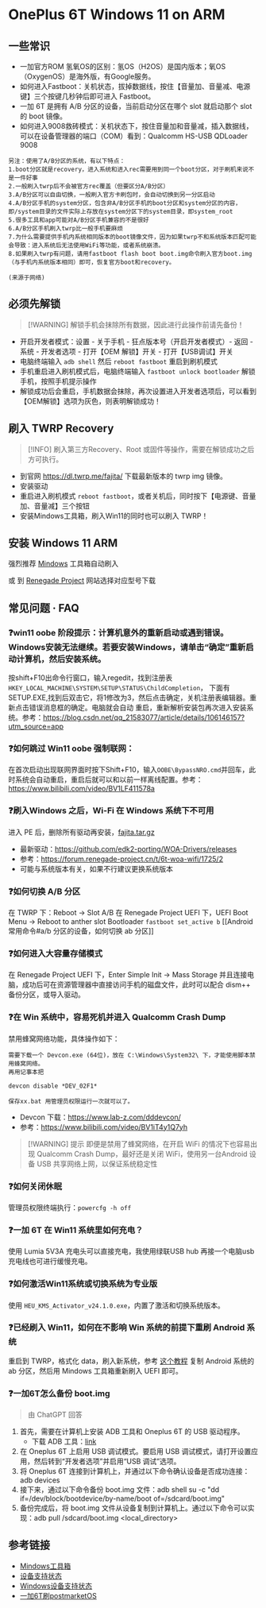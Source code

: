 # OnePlus 6T Windows 11 on ARM 

## 一些常识

- 一加官方ROM 氢氧OS的区别：氢OS（H2OS）是国内版本；氧OS（OxygenOS）是海外版，有Google服务。
- 如何进入Fastboot：关机状态，拔掉数据线，按住【音量加、音量减、电源键】三个按键几秒钟后即可进入 Fastboot。
- 一加 6T 是拥有 A/B 分区的设备，当前启动分区在哪个 slot 就启动那个 slot 的 boot 镜像。
- 如何进入9008救砖模式：关机状态下，按住音量加和音量减，插入数据线，可以在设备管理器的端口（COM）看到：Qualcomm HS-USB QDLoader 9008

```
另注：使用了A/B分区的系统，有以下特点：
1.boot分区就是recovery，进入系统和进入rec需要用到同一个boot分区，对于刷机来说不是一件好事
2.一般刷入twrp后不会被官方rec覆盖（但要区分A/B分区）
3.A/B分区可以自由切换，一般刷入官方卡刷包时，会自动切换到另一分区启动
4.A/B分区手机的system分区，包含非A/B分区手机的boot分区和system分区的内容，即/system目录的文件实际上存放在system分区下的system目录，即system_root
5.很多工具和app可能对A/B分区手机兼容的不是很好
6.A/B分区手机刷入twrp比一般手机要麻烦
7.为什么需要提供手机内系统相同版本的boot镜像文件，因为如果twrp不和系统版本匹配可能会导致：进入系统后无法使用WiFi等功能，或者系统崩溃。
8.如果刷入twrp有问题，请用fastboot flash boot boot.img命令刷入官方boot.img（与手机内系统版本相同）即可，恢复官方boot和recovery。

(来源于网络)
```

## 必须先解锁

> [!WARNING] 解锁手机会抹除所有数据，因此进行此操作前请先备份！

- 开启开发者模式：设置 - 关于手机 - 狂点版本号（开启开发者模式）- 返回 - 系统 - 开发者选项 - 打开【OEM 解锁】开关 - 打开【USB调试】开关
- 电脑终端输入 `adb shell` 然后 `reboot fastboot` 重启到刷机模式
- 手机重启进入刷机模式后，电脑终端输入 `fastboot unlock bootloader` 解锁手机，按照手机提示操作
- 解锁成功后会重启，手机数据会抹除，再次设置进入开发者选项后，可以看到【OEM解锁】选项为灰色，则表明解锁成功！

## 刷入 TWRP Recovery

> [!INFO] 刷入第三方Recovery、Root 或固件等操作，需要在解锁成功之后方可执行。

- 到官网 https://dl.twrp.me/fajita/ 下载最新版本的 twrp img 镜像。
- 安装驱动
- 重启进入刷机模式 `reboot fastboot`，或者关机后，同时按下【电源键、音量加、音量减】三个按钮
- 安装Mindows工具箱，刷入Win11的同时也可以刷入 TWRP！

## 安装 Windows 11 ARM

强烈推荐 [Mindows](https://mindows.cn/) 工具箱自动刷入

或 到 [Renegade Project](https://download.renegade-project.cn/) 网站选择对应型号下载

## 常见问题 · FAQ

### ❓win11 oobe 阶段提示：计算机意外的重新启动或遇到错误。Windows安装无法继续。若要安装Windows，请单击“确定”重新启动计算机，然后安装系统。

按shift+F10出命令行窗口，输入regedit，找到注册表`HKEY_LOCAL_MACHINE\SYSTEM\SETUP\STATUS\ChildCompletion`， 下面有SETUP.EXE,找到后双击它，将1修改为3，然后点击确定，关机注册表编辑器。重新点击错误消息框的确定。电脑就会自动 重启，重新解析安装包再次进入安装系统。参考：https://blog.csdn.net/qq_21583077/article/details/106146157?utm_source=app

### ❓如何跳过 Win11 oobe 强制联网：

在首次启动出现联网界面时按下Shift+F10，输入`OOBE\BypassNRO.cmd`并回车，此时系统会自动重启，重启后就可以和以前一样离线配置。参考：https://www.bilibili.com/video/BV1LF411578a 

### ❓刷入Windows 之后，Wi-Fi 在 Windows 系统下不可用

进入 PE 后，删除所有驱动再安装，[fajita.tar.gz](https://github.com/edk2-porting/WOA-Drivers/releases/download/v2.0rc2/fajita.tar.gz)
- 最新驱动：https://github.com/edk2-porting/WOA-Drivers/releases
- 参考：https://forum.renegade-project.cn/t/6t-woa-wifi/1725/2
- 可能与系统版本有关，如果不行建议更换系统版本

### ❓如何切换 A/B 分区

在 TWRP 下：Reboot -> Slot A/B
在 Renegade Project UEFI 下，UEFI Boot Menu -> Reboot to anther slot
Bootloader `fastboot set_active b`
[[Android 常用命令#a/b 分区的设备，如何切换 ab 分区]]

### ❓如何进入大容量存储模式

在 Renegade Project UEFI 下，Enter Simple Init -> Mass Storage 并且连接电脑，成功后可在资源管理器中直接访问手机的磁盘文件，此时可以配合 dism++ 备份分区，或导入驱动。

### ❓在 Win 系统中，容易死机并进入 Qualcomm Crash Dump

禁用蜂窝网络功能，具体操作如下：
```
需要下载一个 Devcon.exe (64位)，放在 C:\Windows\System32\ 下，才能使用脚本禁用蜂窝网络。
再用记事本把

devcon disable *DEV_02F1*  

保存xx.bat 用管理员权限运行一次就可以了。
```
- Devcon 下载：https://www.lab-z.com/dddevcon/
- 参考：https://www.bilibili.com/video/BV1iT4y1Q7yh

> [!WARNING] 提示
> 即便是禁用了蜂窝网络，在开启 WiFi 的情况下也容易出现 Qualcomm Crash Dump，最好还是关闭 WiFi，使用另一台Android 设备 USB 共享网络上网，以保证系统稳定性

### ❓如何关闭休眠

管理员权限终端执行：`powercfg -h off`

### ❓一加 6T 在 Win11 系统里如何充电？

使用 Lumia 5V3A 充电头可以直接充电，我使用绿联USB hub 再接一个电脑usb充电线也可进行缓慢充电。

### ❓如何激活Win11系统或切换系统为专业版

使用 `HEU_KMS_Activator_v24.1.0.exe`，内置了激活和切换系统版本。

### ❓已经刷入 Win11，如何在不影响 Win 系统的前提下重刷 Android 系统

重启到 TWRP，格式化 data，刷入新系统，参考 [这个教程](https://renegade-project.cn/#/zh/devices/sdm845/fajita/status) 复制 Android 系统的 ab 分区，然后用 Mindows 工具箱重新刷入 UEFI 即可。

### ❓一加6T怎么备份 boot.img

> 由 ChatGPT 回答

1.  首先，需要在计算机上安装 ADB 工具和 Oneplus 6T 的 USB 驱动程序。
	- 下载 ADB 工具：[link](https://developer.android.com/studio/releases/platform-tools) 
1.  在 Oneplus 6T 上启用 USB 调试模式。要启用 USB 调试模式，请打开设置应用，然后转到“开发者选项”并启用“USB 调试”选项。
2.  将 Oneplus 6T 连接到计算机上，并通过以下命令确认设备是否成功连接：adb devices
3.  接下来，通过以下命令备份 boot.img 文件：adb shell su -c "dd if=/dev/block/bootdevice/by-name/boot of=/sdcard/boot.img"
4.  备份完成后，将 boot.img 文件从设备复制到计算机上。通过以下命令可以实现：adb pull /sdcard/boot.img <local_directory>

## 参考链接

- [Mindows工具箱](https://mindows.cn/)
- [设备支持状态](https://www.kdocs.cn/l/cjI6xbkJFxs2?f=201)
- [Windows设备支持状态](https://renegade-project.cn/#/zh/windows/state-frame.html)
- [一加6T刷postmarketOS](https://www.cnblogs.com/hupo376787/p/16461892.html)
